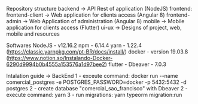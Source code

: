 Repository structure
  backend -> API Rest of application (NodeJS)
  frontend:
    frontend-client -> Web application for clients access (Angular 8)
    frontend-admin -> Web Application of administration (Angular 8)
  mobile -> Mobile application for clients access (Flutter)
  ui-ux -> Designs of project, web, mobile and resources

Softwares
  NodeJS - v12.16.2
  npm - 6.14.4
  yarn - 1.22.4 (https://classic.yarnpkg.com/pt-BR/docs/install/)
  docker - version 19.03.8 (https://www.notion.so/Instalando-Docker-6290d9994b0b4555a153576a1d97bee2)
  flutter -
  Dbeaver - 7.0.3

Intalation guide
  -> BackEnd
    1 - exceute command: docker run --name comercial_postgres -e POSTGRES_PASSWORD=docker -p 5432:5432 -d postgres
    2 - create database "comercial_sao_francisco" with Dbeaver
    2 - execute command: yarn
    3 - run migrations: yarn typeorm migration:run


